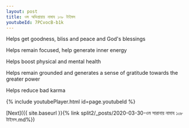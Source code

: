 ```yaml
---
layout: post
title: ওম অভিপ্রায়ায় নামায ১০৮ টাইমস
youtubeId: 7PCvocB-b1k
---
```

 
 
Helps get goodness, bliss and peace and God's blessings
 
Helps remain focused, help generate inner energy 
 
Helps boost physical and mental health 
 
Helps remain grounded and generates a sense of gratitude towards the greater power 
 
Helps reduce bad karma
 
 
 
 


{% include youtubePlayer.html id=page.youtubeId %}
 
[Next]({{ site.baseurl }}{% link  split2/_posts/2020-03-30-ওম সারানায় নামায ১০৮ টাইমস.md%})
 
